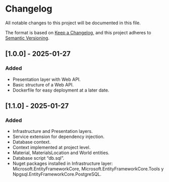 # Changelog

All notable changes to this project will be documented in this file.

The format is based on [Keep a Changelog](https://keepachangelog.com/en/1.1.0/),
and this project adheres to [Semantic Versioning](https://semver.org/spec/v2.0.0.html).

## [1.0.0] - 2025-01-27

### Added

- Presentation layer with Web API.
- Basic structure of a Web API.
- Dockerfile for easy deployment at a later date.

## [1.1.0] - 2025-01-27

### Added

- Infrastructure and Presentation layers.
- Service extension for dependency injection.
- Database context.
- Context implemented at project level.
- Material, MaterialsLocation and World entities.
- Database script “db.sql”.
- Nuget packages installed in Infrastructure layer: Microsoft.EntityFrameworkCore, Microsoft.EntityFrameworkCore.Tools y Npgsql.EntityFrameworkCore.PostgreSQL.
